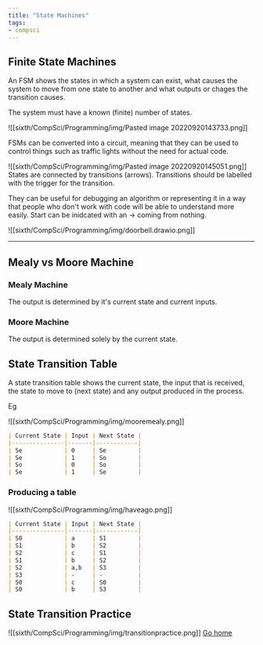```yaml
---
title: "State Machines"
tags:
- compsci
---
```


## Finite State Machines
 An FSM shows the states in which a system can exist, what causes the system to move from one state to another and what outputs or chages the transition causes.

The system must have a known (finite) number of states.

![[sixth/CompSci/Programming/img/Pasted image 20220920143733.png]]

FSMs can be converted into a circuit, meaning that they can be used to control things such as traffic lights without the need for actual code.

![[sixth/CompSci/Programming/img/Pasted image 20220920145051.png]]
States are connected by transitions (arrows). Transitions should be labelled with the trigger for the transition.

They can be useful for debugging an algorithm or representing it in a way that people who don't work with code will be able to understand more easily. Start can be inidcated with an -> coming from nothing.


![[sixth/CompSci/Programming/img/doorbell.drawio.png]]

---
## Mealy vs Moore Machine

### Mealy Machine
The output is determined by it's current state and current inputs.

### Moore Machine
The output is determined solely by the current state.



## State Transition Table

A state transition table shows the current state, the input that is received, the state to move to (next state) and any output produced in the process.

Eg

![[sixth/CompSci/Programming/img/mooremealy.png]]

```markdown
| Current State | Input | Next State |
|---------------|-------|------------|
| Se            | 0     | Se         |
| Se            | 1     | So         |
| So            | 0     | So         |
| Se            | 1     | Se         |
```


### Producing a table

![[sixth/CompSci/Programming/img/haveago.png]]


```markdown
| Current State | Input | Next State |
|---------------|-------|------------|
| S0            | a     | S1         |
| S1            | b     | S2         |
| S2            | c     | S1         |
| S1            | b     | S2         |
| S2            | a,b   | S3         |
| S3            | -     | -          |
| S0            | c     | S0         |
| S0            | b     | S3         |
```

## State Transition Practice

![[sixth/CompSci/Programming/img/transitionpractice.png]]
[Go home](/)
